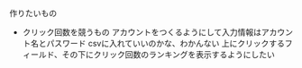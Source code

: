 作りたいもの
* クリック回数を競うもの
アカウントをつくるようにして入力情報はアカウント名とパスワード
csvに入れていいのかな、わかんない
上にクリックするフィールド、その下にクリック回数のランキングを表示するようにしたい